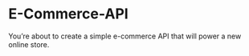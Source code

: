 # E-Commerce-API
You’re about to create a simple e-commerce API that will power a new online store.
